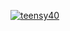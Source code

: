 [![teensy40](https://github.com/newdigate/teensy-eurorack/actions/workflows/teensy.yml/badge.svg)](https://github.com/newdigate/teensy-eurorack/actions/workflows/teensy.yml)
